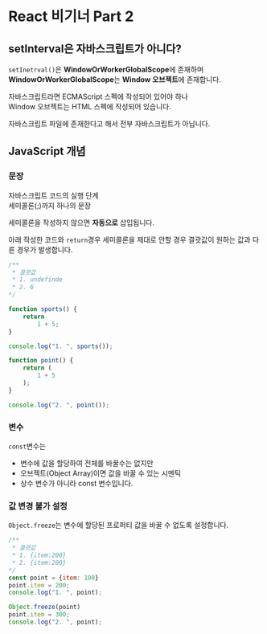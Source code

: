 # React 비기너 Part 2

## setInterval은 자바스크립트가 아니다?

`setInetrval()`은 **WindowOrWorkerGlobalScope**에 존재하며
**WindowOrWorkerGlobalScope**는 **Window 오브젝트**에 존재합니다.

자바스크립트라면 ECMAScript 스펙에 작성되어 있어야 하나  
Window 오브젝트는 HTML 스펙에 작성되어 있습니다.

자바스크립트 파일에 존재한다고 해서 전부 자바스크립트가 아닙니다.

## JavaScript 개념

### 문장

자바스크립트 코드의 실행 단계  
세미콜론(;)까지 하나의 문장

세미콜론을 작성하지 않으면 **자동으로** 삽입됩니다.

아래 작성한 코드와 `return`경우 세미콜론을 제대로 안할 경우
결괏값이 원하는 값과 다른 경우가 발생합니다.

```javascript
/**
 * 결괏값
 * 1. undefinde
 * 2. 6
*/

function sports() {
    return
        1 + 5;
}

console.log("1. ", sports());

function point() {
    return (
        1 + 5
    );
}

console.log("2. ", point());
```

### 변수

`const`변수는

- 변수에 값을 할당하여 전체를 바꿀수는 없지만
- 오브젝트(Object Array)이면 값을 바꿀 수 있는 시멘틱
- 상수 변수가 아니라 const 변수입니다.


### 값 변경 불가 설정

`Object.freeze`는 변수에 할당된 프로퍼티 값을 바꿀 수 없도록 설정합니다.

```javascript
/**
 * 결괏값
 * 1. {item:200}
 * 2. {item:200}
*/
const point = {item: 100}
point.item = 200;
console.log("1. ", point);

Object.freeze(point)
point.item = 300;
console.log("2. ", point);

```